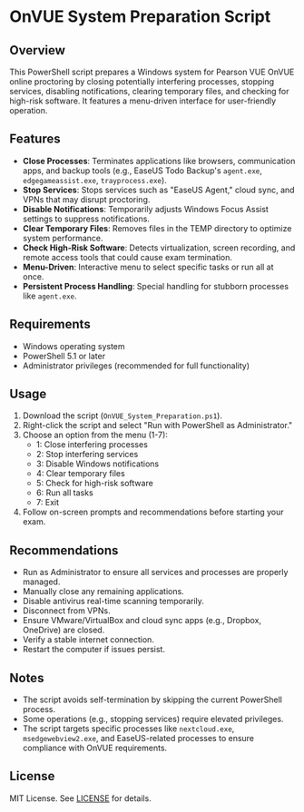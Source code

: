 <xaiArtifact artifact_id="7d686514-433e-4d0a-8ac6-7d1b2daec13f" artifact_version_id="96fd82e3-a752-4abd-ac6f-a52ed86cbc05" title="README.md" contentType="text/markdown">

# OnVUE System Preparation Script

## Overview
This PowerShell script prepares a Windows system for Pearson VUE OnVUE online proctoring by closing potentially interfering processes, stopping services, disabling notifications, clearing temporary files, and checking for high-risk software. It features a menu-driven interface for user-friendly operation.

## Features
- **Close Processes**: Terminates applications like browsers, communication apps, and backup tools (e.g., EaseUS Todo Backup's `agent.exe`, `edgegameassist.exe`, `trayprocess.exe`).
- **Stop Services**: Stops services such as "EaseUS Agent," cloud sync, and VPNs that may disrupt proctoring.
- **Disable Notifications**: Temporarily adjusts Windows Focus Assist settings to suppress notifications.
- **Clear Temporary Files**: Removes files in the TEMP directory to optimize system performance.
- **Check High-Risk Software**: Detects virtualization, screen recording, and remote access tools that could cause exam termination.
- **Menu-Driven**: Interactive menu to select specific tasks or run all at once.
- **Persistent Process Handling**: Special handling for stubborn processes like `agent.exe`.

## Requirements
- Windows operating system
- PowerShell 5.1 or later
- Administrator privileges (recommended for full functionality)

## Usage
1. Download the script (`OnVUE_System_Preparation.ps1`).
2. Right-click the script and select "Run with PowerShell as Administrator."
3. Choose an option from the menu (1-7):
   - 1: Close interfering processes
   - 2: Stop interfering services
   - 3: Disable Windows notifications
   - 4: Clear temporary files
   - 5: Check for high-risk software
   - 6: Run all tasks
   - 7: Exit
4. Follow on-screen prompts and recommendations before starting your exam.

## Recommendations
- Run as Administrator to ensure all services and processes are properly managed.
- Manually close any remaining applications.
- Disable antivirus real-time scanning temporarily.
- Disconnect from VPNs.
- Ensure VMware/VirtualBox and cloud sync apps (e.g., Dropbox, OneDrive) are closed.
- Verify a stable internet connection.
- Restart the computer if issues persist.

## Notes
- The script avoids self-termination by skipping the current PowerShell process.
- Some operations (e.g., stopping services) require elevated privileges.
- The script targets specific processes like `nextcloud.exe`, `msedgewebview2.exe`, and EaseUS-related processes to ensure compliance with OnVUE requirements.

## License
MIT License. See [LICENSE](LICENSE) for details.

</xaiArtifact>
